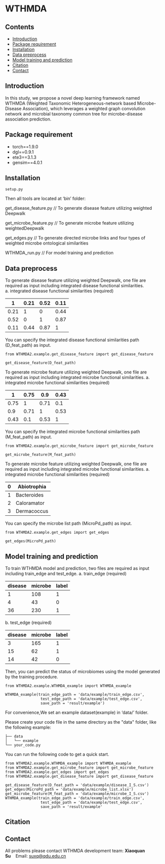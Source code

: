 # **WTHMDA**

## Contents

- [Introduction](#introduction)
- [Package requirement](#package-requirement)
- [Installation](#installation)
- [Data preprocess](#model-training)
- [Model training and prediction ](#classification )
- [Citation](#citation)
- [Contact](#contact)

## Introduction

In this study, we propose a novel deep learning framework named WTHMDA (Weighted Taxonomic Heterogeneous-network based Microbe-Disease Association), which leverages a weighted graph convolution network and microbial taxonomy common tree for microbe-disease association prediction.

## Package requirement

- torch==1.9.0
- dgl==0.9.1
- ete3==3.1.3
- gensim==4.0.1

## Installation

```
setup.py
```

Then all tools are located at ‘bin’ folder:

get_disease_feature.py // To generate disease feature utilizing weighted Deepwalk

get_microbe_feature.py // To generate microbe feature utilizing weightedDeepwalk

get_edges.py // To generate directed microbe links and four types of weighted microbe ontological similarities

WTHMDA_run.py // For model training and prediction

## Data preprocess

To generate disease feature utilizing weighted Deepwalk, one file are required as input including integrated disease functional similarities.  
a. integrated disease functional similarities (required)

| 1    | 0.21 | 0.52 | 0.11 |
| ---- | ---- | ---- | ---- |
| 0.21 | 1    | 0    | 0.44 |
| 0.52 | 0    | 1    | 0.87 |
| 0.11 | 0.44 | 0.87 | 1    |

You can specify the integrated disease functional similarities path (D_feat_path) as input.

```
from WTHMDA2.example.get_disease_feature import get_disease_feature

get_disease_feature(D_feat_path)
```

To generate microbe feature utilizing weighted Deepwalk, one file are required as input including integrated microbe functional similarities.
a. integrated microbe functional similarities (required)

| 1    | 0.75 | 0.9  | 0.43 |
| ---- | ---- | ---- | ---- |
| 0.75 | 1    | 0.71 | 0.1  |
| 0.9  | 0.71 | 1    | 0.53 |
| 0.43 | 0.1  | 0.53 | 1    |

You can specify the integrated microbe functional similarities path (M_feat_path) as input.

```
from WTHMDA2.example.get_microbe_feature import get_microbe_feature

get_microbe_feature(M_feat_path)
```

To generate microbe feature utilizing weighted Deepwalk, one file are required as input including integrated microbe functional similarities.
a. integrated microbe functional similarities (required)

| 0   | Abiotrophia |
| --- | ----------- |
| 1   | Bacteroides |
| 2   | Caloramator |
| 3   | Dermacoccus |

You can specify the microbe list path  (MicroPd_path) as input. 

```
from WTHMDA2.example.get_edges import get_edges

get_edges(MicroPd_path)
```

## Model training and prediction

To train WTHMDA model and prediction, two files are required as input including train_edge and test_edge. 
a. train_edge (required)

| disease | microbe | label |
| ------- | ------- | ----- |
| 1       | 108     | 1     |
| 4       | 43      | 0     |
| 36      | 230     | 1     |

b. test_edge (required)

| disease | microbe | label |
| ------- | ------- | ----- |
| 3       | 165     | 1     |
| 15      | 62      | 1     |
| 14      | 42      | 0     |



Then, you can predict the status of microbiomes using the model generated by the training procedure. 

```
from WTHMDA2.example.WTHMDA_example import WTHMDA_example

WTHMDA_example(train_edge_path = 'data/example/train_edge.csv',
                test_edge_path = 'data/example/test_edge.csv',
                save_path = 'result/example')
```

For convenience,We set an example dataset(example) in ‘data/’ folder. 

Please create  your code file in the same directory as the "data" folder, like the following example:

```
├── data
│   └── example
└── your_code.py
```

You can run the following code to get a quick start.

```
from WTHMDA2.example.WTHMDA_example import WTHMDA_example
from WTHMDA2.example.get_microbe_feature import get_microbe_feature
from WTHMDA2.example.get_edges import get_edges
from WTHMDA2.example.get_disease_feature import get_disease_feature

get_disease_feature(D_feat_path = 'data/example/disease_I_S.csv')
get_edges(MicroPd_path = 'data/example/microbe_list.xlsx')
get_microbe_feature(M_feat_path = 'data/example/microbe_I_S.csv')
WTHMDA_example(train_edge_path = 'data/example/train_edge.csv',
                test_edge_path = 'data/example/test_edge.csv',
                save_path = 'result/example'
```

## Citation

## Contact

All problems please contact WTHMDA development team: 
**Xiaoquan Su**&nbsp;&nbsp;&nbsp;&nbsp;Email: suxq@qdu.edu.cn
